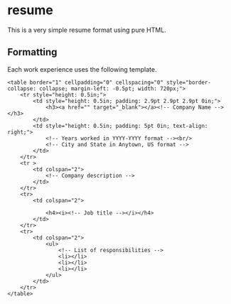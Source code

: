 # resume
This is a very simple resume format using pure HTML. 

## Formatting

Each work experience uses the following template.

```
<table border="1" cellpadding="0" cellspacing="0" style="border-collapse: collapse; margin-left: -0.5pt; width: 720px;">
	<tr style="height: 0.5in;">
		<td style="height: 0.5in; padding: 2.9pt 2.9pt 2.9pt 0in;">
			<h3><a href="" target="_blank"></a><!-- Company Name --></h3>
		</td>
		<td style="height: 0.5in; padding: 5pt 0in; text-align: right;">			
			<!-- Years worked in YYYY-YYYY format --><br/>
			<!-- City and State in Anytown, US format -->		
		</td>
	</tr>
	<tr >
		<td colspan="2">
			<!-- Company description -->
		</td>
	</tr>
	<tr>
		<td colspan="2">
			
			<h4><i><!-- Job title --></i></h4>
		</td>
	</tr>
	<tr>
		<td colspan="2">
			<ul>
				<!-- List of responsibilities -->
				<li></li>
				<li></li>
				<li></li>
			</ul>
		</td>
	</tr>
</table>

```
